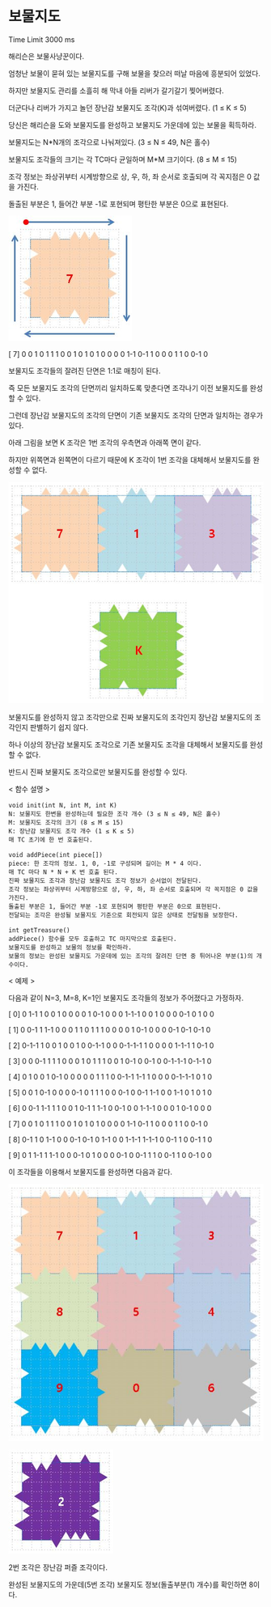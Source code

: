 # 보물지도


Time Limit 3000 ms

해리슨은 보물사냥꾼이다.

엄청난 보물이 묻혀 있는 보물지도를 구해 보물을 찾으러 떠날 마음에 흥분되어 있었다.

하지만 보물지도 관리를 소흘히 해 막내 아들 리버가 갈기갈기 찢어버렸다.

더군다나 리버가 가지고 놀던 장난감 보물지도 조각(K)과 섞여버렸다. (1 ≤ K ≤ 5)

당신은 해리슨을 도와 보물지도를 완성하고 보물지도 가운데에 있는 보물을 획득하라.




보물지도는 N*N개의 조각으로 나눠져있다. (3 ≤ N ≤ 49, N은 홀수)

보물지도 조각들의 크기는 각 TC마다 균일하며 M*M 크기이다. (8 ≤ M ≤ 15)

조각 정보는 좌상귀부터 시계방향으로 상, 우, 하, 좌 순서로 호출되며 각 꼭지점은 0 값을 가진다.

돌출된 부분은 1, 들어간 부분 -1로 포현되며 평탄한 부분은 0으로 표현된다.


![graph1](./159_1.png)



[ 7]  0 0 1 0 1 1 1 0  0 1 0 1 0 1 0 0  0 0 1-1 0-1 1 0  0 0 1 1 0 0-1 0




보물지도 조각들의 잘려진 단면은 1:1로 매칭이 된다.

즉 모든 보물지도 조각의 단면끼리 일치하도록 맞춘다면 조각나기 이전 보물지도를 완성할 수 있다.

그런데 장난감 보물지도의 조각의 단면이 기존 보물지도 조각의 단면과 일치하는 경우가 있다.

아래 그림을 보면 K 조각은 1번 조각의 우측면과 아래쪽 면이 같다.

하지만 위쪽면과 왼쪽면이 다르기 때문에 K 조각이 1번 조각을 대체해서 보물지도를 완성할 수 없다.



![graph1](./159_2.png)





보물지도를 완성하지 않고 조각만으로 진짜 보물지도의 조각인지 장난감 보물지도의 조각인지 판별하기 쉽지 않다.

하나 이상의 장난감 보물지도 조각으로 기존 보물지도 조각을 대체해서 보물지도를 완성할 수 없다.

반드시 진짜 보물지도 조각으로만 보물지도를 완성할 수 있다.




< 함수 설명 >


```
void init(int N, int M, int K)
N: 보물지도 한변을 완성하는데 필요한 조각 개수 (3 ≤ N ≤ 49, N은 홀수)
M: 보물지도 조각의 크기 (8 ≤ M ≤ 15)
K: 장난감 보물지도 조각 개수 (1 ≤ K ≤ 5)
매 TC 초기에 한 번 호출된다.
```


```
void addPiece(int piece[])
piece: 한 조각의 정보. 1, 0, -1로 구성되며 길이는 M * 4 이다.
매 TC 마다 N * N + K 번 호출 된다.
진짜 보물지도 조각과 장난감 보물지도 조각 정보가 순서없이 전달된다.
조각 정보는 좌상귀부터 시계방향으로 상, 우, 하, 좌 순서로 호출되며 각 꼭지점은 0 값을 가진다.
돌출된 부분은 1, 들어간 부분 -1로 포현되며 평탄한 부분은 0으로 표현된다.
전달되는 조각은 완성될 보물지도 기준으로 회전되지 않은 상태로 전달됨을 보장한다.
```


```
int getTreasure()
addPiece() 함수를 모두 호출하고 TC 마지막으로 호출된다.
보물지도를 완성하고 보물의 정보를 확인하라.
보물의 정보는 완성된 보물지도 가운데에 있는 조각의 잘려진 단면 중 튀어나온 부분(1)의 개수이다.
```




< 예제 >

다음과 같이 N=3, M=8, K=1인 보물지도 조각들의 정보가 주어졌다고 가정하자.

[ 0]  0 1-1 1 0 0 1 0  0 0 0 1 0-1 0 0  0 1-1-1 0 0 1 0  0 0 0-1 0 1 0 0

[ 1]  0 0-1 1 1-1 0 0  0 1 1 0 1 1 1 0  0 0 0 1 0-1 0 0  0 0-1 0-1 0-1 0

[ 2]  0-1-1 1 0 0 1 0  0 1 0 0-1-1 0 0  0-1-1-1 1 0 0 0  0 1-1-1 1 0-1 0

[ 3]  0 0 0-1 1 1 1 0  0 0 1 0 1 1 1 0  0 1 0-1 0 0-1 0  0-1-1-1 0-1-1 0

[ 4]  0 1 0 0 1 0-1 0  0 0 0 0 1 1 1 0  0-1-1 1-1 1 0 0  0 0-1-1-1 0 1 0

[ 5]  0 0 1 0-1 0 0 0  0-1 0 1 1 1 0 0  0-1 0 0-1 1-1 0  0 1-1 0 1 0 1 0

[ 6]  0 0-1 1-1 1 1 0  0 1 0-1 1 1-1 0  0-1 0 0 1-1-1 0  0 0 1 0-1 0 0 0

[ 7]  0 0 1 0 1 1 1 0  0 1 0 1 0 1 0 0  0 0 1-1 0-1 1 0  0 0 1 1 0 0-1 0

[ 8]  0-1 1 0 1-1 0 0  0-1 0-1 0 1-1 0  0 1-1-1 1-1-1 0  0-1 1 0 0-1 1 0

[ 9]  0 1 1-1 1 1-1 0  0 0-1 0 1 0 0 0  0-1 0 0-1 1 1 0  0-1 1 0 0-1 0 0




이 조각들을 이용해서 보물지도를 완성하면 다음과 같다.



![graph1](./159_3.png)

![graph1](./159_4.png)







2번 조각은 장난감 퍼즐 조각이다.

완성된 보물지도의 가운데(5번 조각) 보물지도 정보(돌출부분(1) 개수)를 확인하면 8이다.

